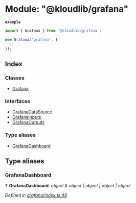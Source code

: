
# Module: "@kloudlib/grafana"

**`example`** 
```typescript
import { Grafana } from '@kloudlib/grafana';

new Grafana('grafana', {
  // ...
});
```

## Index

### Classes

* [Grafana](../classes/__kloudlib_grafana_.grafana.md)

### Interfaces

* [GrafanaDataSource](../interfaces/__kloudlib_grafana_.grafanadatasource.md)
* [GrafanaInputs](../interfaces/__kloudlib_grafana_.grafanainputs.md)
* [GrafanaOutputs](../interfaces/__kloudlib_grafana_.grafanaoutputs.md)

### Type aliases

* [GrafanaDashboard](__kloudlib_grafana_.md#grafanadashboard)

## Type aliases

###  GrafanaDashboard

Ƭ **GrafanaDashboard**: *object & object | object | object | object*

*Defined in [grafana/index.ts:48](https://github.com/Place1/kloudlib/blob/27a9d16/packages/grafana/index.ts#L48)*
